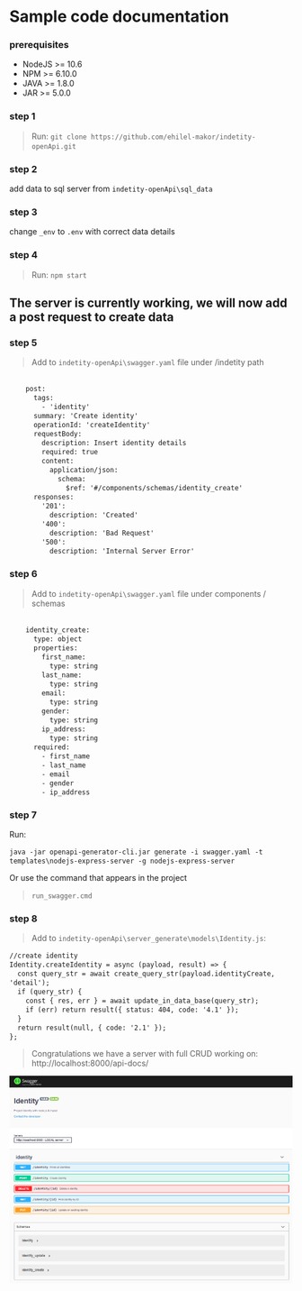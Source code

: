 # Sample code documentation

### prerequisites

- NodeJS >= 10.6
- NPM >= 6.10.0
- JAVA >= 1.8.0
- JAR >= 5.0.0

### step 1

> Run: `git clone https://github.com/ehilel-makor/indetity-openApi.git`

### step 2

add data to sql server from `indetity-openApi\sql_data`

### step 3

change `_env` to `.env` with correct data details

### step 4

> Run: `npm start`

## The server is currently working, we will now add a post request to create data

### step 5

> Add to `indetity-openApi\swagger.yaml` file under /indetity path

```

    post:
      tags:
        - 'identity'
      summary: 'Create identity'
      operationId: 'createIdentity'
      requestBody:
        description: Insert identity details
        required: true
        content:
          application/json:
            schema:
              $ref: '#/components/schemas/identity_create'
      responses:
        '201':
          description: 'Created'
        '400':
          description: 'Bad Request'
        '500':
          description: 'Internal Server Error'
```

### step 6

> Add to `indetity-openApi\swagger.yaml` file under components / schemas

```

    identity_create:
      type: object
      properties:
        first_name:
          type: string
        last_name:
          type: string
        email:
          type: string
        gender:
          type: string
        ip_address:
          type: string
      required:
        - first_name
        - last_name
        - email
        - gender
        - ip_address
```

### step 7

Run:

```
java -jar openapi-generator-cli.jar generate -i swagger.yaml -t templates\nodejs-express-server -g nodejs-express-server
```

Or use the command that appears in the project

> `run_swagger.cmd`

### step 8

> Add to `indetity-openApi\server_generate\models\Identity.js`:

```
//create identity
Identity.createIdentity = async (payload, result) => {
  const query_str = await create_query_str(payload.identityCreate, 'detail');
  if (query_str) {
    const { res, err } = await update_in_data_base(query_str);
    if (err) return result({ status: 404, code: '4.1' });
  }
  return result(null, { code: '2.1' });
};
```

> Congratulations we have a server with full CRUD working on: http://localhost:8000/api-docs/

![alt text](https://github.com/ehilel-makor/indetity-openApi/blob/main/identityOpenApi.png?raw=true)
